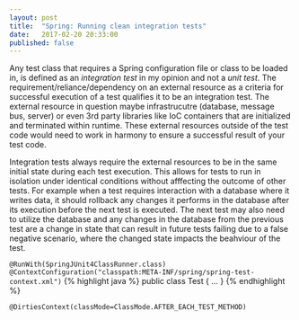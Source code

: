 ```yaml
---
layout: post
title:  "Spring: Running clean integration tests"
date:   2017-02-20 20:33:00
published: false
---
```


Any test class that requires a Spring configuration file or class to be loaded in, is defined as an *integration test* in my opinion and not a *unit test*. The requirement/reliance/dependency on an external resource as a criteria for successful execution of a test qualifies it to be an integration test. The external resource in question maybe infrastrucutre (database, message bus, server) or even 3rd party libraries like IoC containers that are initialized and terminated within runtime. These external resources outside of the test code would need to work in harmony to ensure a successful result of your test code.

Integration tests always require the external resources to be in the same initial state during each test execution. This allows for tests to run in isolation under identical conditions without afffecting the outcome of other tests. For example when a test requires interaction with a database where it writes data, it should rollback any changes it performs in the database after its execution before the next test is executed. The next test may also need to utilize the database and any changes in the database from the previous test are a change in state that can result in future tests failing due to a false negative scenario, where the changed state impacts the beahviour of the test. 


```@RunWith(SpringJUnit4ClassRunner.class)```  
```@ContextConfiguration("classpath:META-INF/spring/spring-test-context.xml")```
{% highlight java %}
public class Test 
{
...
}
{% endhighlight %}

```@DirtiesContext(classMode=ClassMode.AFTER_EACH_TEST_METHOD)```
